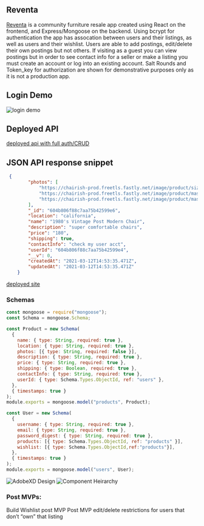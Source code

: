 ## Reventa
[Reventa](https://reventa.netlify.app/)
 is a community furniture resale app created using React on the frontend, and Express/Mongoose on the backend. Using bcrypt for authentication the app has assocation between users and their listings, as well as users and their wishlist. Users are able to add postings, edit/delete their own postings but not others. If visiting as a guest you can view postings but in order to see contact info for a seller or make a listing you must create an account or log into an existing account. Salt Rounds and Token_key for authorization are shown for demonstrative purposes only as it is not a production app.

## Login Demo
![login demo](https://media.giphy.com/media/uwEJdb29cVxsVrKwXR/giphy.gif)

## Deployed API
[deployed api with full auth/CRUD](https://reventa-server.herokuapp.com/api)
## JSON API response snippet

```json
 {
        "photos": [
            "https://chairish-prod.freetls.fastly.net/image/product/sized/17b86431-1c71-4766-8b73-ce841db543aa/1980s-vintage-post-modern-curvy-accent-chair-0587?aspect=fit&width=1600&height=1600",
            "https://chairish-prod.freetls.fastly.net/image/product/master/c3fbbc29-4cd6-4c40-baa5-4685fccdf63e/1980s-vintage-post-modern-curvy-accent-chair-8689",
            "https://chairish-prod.freetls.fastly.net/image/product/master/8100bbbc-c33e-4584-bcf0-2c5e87081062/1980s-vintage-post-modern-curvy-accent-chair-6092"
        ],
        "_id": "604b806f88c7aa75b42599e6",
        "location": "california",
        "name": "1980's Vintage Post Modern Chair",
        "description": "super comfortable chairs",
        "price": "180",
        "shipping": true,
        "contactInfo": "check my user acct",
        "userId": "604b806f88c7aa75b42599e4",
        "__v": 0,
        "createdAt": "2021-03-12T14:53:35.471Z",
        "updatedAt": "2021-03-12T14:53:35.471Z"
    }
```
[deployed site](https://reventa.netlify.app/)

### Schemas

```javascript
const mongoose = require("mongoose");
const Schema = mongoose.Schema;

const Product = new Schema(
  {
    name: { type: String, required: true },
    location: { type: String, required: true },
    photos: [{ type: String, required: false }],
    description: { type: String, required: true },
    price: { type: String, required: true },
    shipping: { type: Boolean, required: true },
    contactInfo: { type: String, required: true },
    userId: { type: Schema.Types.ObjectId, ref: "users" },
  },
  { timestamps: true }
);
module.exports = mongoose.model("products", Product);

const User = new Schema(
  {
    username: { type: String, required: true },
    email: { type: String, required: true },
    password_digest: { type: String, required: true },
    products: [{ type: Schema.Types.ObjectId, ref: "products" }],
    wishlist: [{ type: Schema.Types.ObjectId,ref:"products"}],
  },
  { timestamps: true }
);
module.exports = mongoose.model("users", User);
```


![AdobeXD Design](https://res.cloudinary.com/dpbzq29kr/image/upload/v1615907752/6AFB4E26-9D30-4418-9F56-452C2E2A6F61_1_105_c_sv8p7w.jpg)
![Component Heirarchy](https://res.cloudinary.com/dpbzq29kr/image/upload/v1615234934/Screen_Shot_2021-03-08_at_3.20.05_PM_dgf3pw.png)



### Post MVPs:

Build Wishlist post MVP
Post MVP edit/delete restrictions for users that don’t “own” that listing

